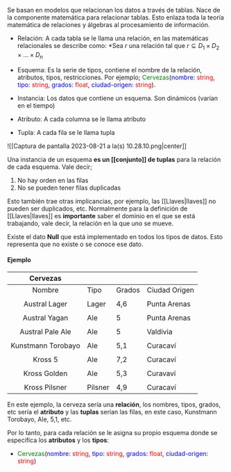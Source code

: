 
Se basan en modelos que relacionan los datos a través de tablas. Nace de la componente matemática para relacionar tablas. Esto enlaza toda la teoría matemática de relaciones y álgebras al procesamiento de información.

- Relación: A cada tabla se le llama una relación, en las matemáticas relacionales se describe como: *Sea $r$ una relación tal que $r\subseteq D_1\times D_2\times\dots\times D_n$ 

- Esquema: Es la serie de tipos, contiene el nombre de la relación, atributos, tipos, restricciones. Por ejemplo; <font style="color:green">Cervezas</font>(<font style="color:blue">nombre: </font><font style="color:red">string</font>, <font style="color:blue">tipo: </font><font style="color:red">string</font>,  <font style="color:blue">grados: </font><font style="color:red">float</font>, <font style="color:blue">ciudad-origen: </font><font style="color:red">string</font>). 

- Instancia: Los datos que contiene un esquema. Son dinámicos (varían en el tiempo)

- Atributo: A cada columna se le llama atributo 

- Tupla: A cada fila se le llama tupla 

![[Captura de pantalla 2023-08-21 a la(s) 10.28.10.png|center]]

Una instancia de un esquema **es un [[conjunto]] de tuplas** para la relación de cada esquema. Vale decir; 

1. No hay orden en las filas 
2. No se pueden tener filas duplicadas 

Esto también trae otras implicancias, por ejemplo, las [[Llaves|llaves]] no pueden ser duplicados, etc. Normalmente para la definición de [[Llaves|llaves]] es **importante** saber el dominio en el que se está trabajando, vale decir, la relación en la que uno se mueve.

Existe el dato **Null** que está implementado en todos los tipos de datos. Esto representa que no existe o se conoce ese dato. 
#### Ejemplo 

|      Cervezas      |         |        |               |
|:------------------:| ------- | ------ | ------------- |
|       Nombre       | Tipo    | Grados | Ciudad Origen |
|                    |         |        |               |
|   Austral Lager    | Lager   | 4,6    | Punta Arenas  |
|                    |         |        |               |
|   Austral Yagan    | Ale     | 5      | Punta Arenas  |
|                    |         |        |               |
|  Austral Pale Ale  | Ale     | 5      | Valdivia      |
|                    |         |        |               |
| Kunstmann Torobayo | Ale     | 5,1    | Curacaví      |
|                    |         |        |               |
|      Kross 5       | Ale     | 7,2    | Curacaví      |
|                    |         |        |               |
|    Kross Golden    | Ale     | 5,3    | Curavaví      |
|                    |         |        |               |
|   Kross Pilsner    | Pilsner | 4,9    | Curacaví      |

En este ejemplo, la cerveza sería una **relación**, los nombres, tipos, grados, etc sería el **atributo** y las **tuplas** serían las filas, en este caso, Kunstmann Torobayo, Ale, 5,1, etc. 

Por lo tanto, para cada relación se le asigna su propio esquema donde se especifíca los **atributos** y los **tipos**: 

- <font style="color:green">Cervezas</font>(<font style="color:blue">nombre: </font><font style="color:red">string</font>, <font style="color:blue">tipo: </font><font style="color:red">string</font>,  <font style="color:blue">grados: </font><font style="color:red">float</font>, <font style="color:blue">ciudad-origen: </font><font style="color:red">string</font>)




